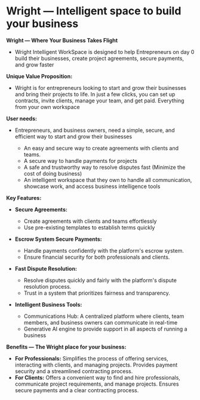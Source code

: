 # Wright — Intelligent space to build your business
**Wright — Where Your Business Takes Flight**

* Wright Intelligent WorkSpace is designed to help Entrepreneurs on day 0 build their businesses, create project agreements, secure payments, and grow faster <br>

**Unique Value Proposition:**
* Wright is for entrepreneurs looking to start and grow their businesses and bring their projects to life. In just a few clicks, you can set up contracts, invite clients, manage your team, and get paid. Everything from your own workspace<BR>

**User needs:**<br>
* Entrepreneurs, and business owners,  need a simple, secure, and efficient way to start and grow their businesses<br>

     * An easy and secure way to create agreements with clients and teams.
     * A secure way to handle payments for projects
     * A safe and trustworthy way to resolve disputes fast (Minimize the cost of doing business)
     * An intelligent workspace that they own to handle all communication, showcase work, and access business intelligence tools

**Key Features:**

*    **Secure Agreements:**
      * Create agreements with clients and teams effortlessly
      * Use pre-existing templates to establish terms quickly
*    **Escrow System Secure Payments:**
      * Handle payments confidently with the platform's escrow system.
      * Ensure financial security for both professionals and clients.

*    **Fast Dispute Resolution:**
      * Resolve disputes quickly and fairly with the platform's dispute resolution process.
      * Trust in a system that prioritizes fairness and transparency.
 
*    **Intelligent Business Tools:**
      * Communications Hub: A centralized platform where clients, team members, and business owners can communicate in real-time
      * Generative AI engine to provide support in all aspects of running a business
 
**Benefits — The Wright place for your business:**
* **For Professionals:** Simplifies the process of offering services, interacting with clients, and managing projects. Provides payment security and a streamlined contracting process.
* **For Clients:** Offers a convenient way to find and hire professionals, communicate project requirements, and manage projects. Ensures secure payments and a clear contracting process.

